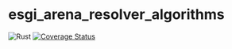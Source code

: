 # esgi_arena_resolver_algorithms

![Rust](https://github.com/ESGI-SCHOOL-4AL/esgi_arena_resolver_algorithms/workflows/Rust/badge.svg)
[![Coverage Status](https://coveralls.io/repos/github/ESGI-SCHOOL-4AL/esgi_arena_resolver_algorithms/badge.svg?branch=development)](https://coveralls.io/github/ESGI-SCHOOL-4AL/esgi_arena_resolver_algorithms?branch=development)

